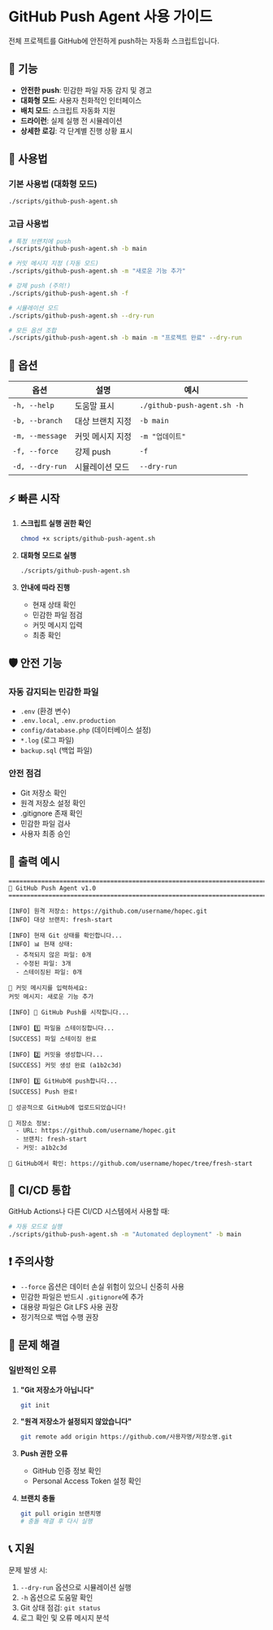 # GitHub Push Agent 사용 가이드

전체 프로젝트를 GitHub에 안전하게 push하는 자동화 스크립트입니다.

## 🚀 기능

- **안전한 push**: 민감한 파일 자동 감지 및 경고
- **대화형 모드**: 사용자 친화적인 인터페이스
- **배치 모드**: 스크립트 자동화 지원
- **드라이런**: 실제 실행 전 시뮬레이션
- **상세한 로깅**: 각 단계별 진행 상황 표시

## 📖 사용법

### 기본 사용법 (대화형 모드)
```bash
./scripts/github-push-agent.sh
```

### 고급 사용법
```bash
# 특정 브랜치에 push
./scripts/github-push-agent.sh -b main

# 커밋 메시지 지정 (자동 모드)
./scripts/github-push-agent.sh -m "새로운 기능 추가"

# 강제 push (주의!)
./scripts/github-push-agent.sh -f

# 시뮬레이션 모드
./scripts/github-push-agent.sh --dry-run

# 모든 옵션 조합
./scripts/github-push-agent.sh -b main -m "프로젝트 완료" --dry-run
```

## 🔧 옵션

| 옵션 | 설명 | 예시 |
|------|------|------|
| `-h, --help` | 도움말 표시 | `./github-push-agent.sh -h` |
| `-b, --branch` | 대상 브랜치 지정 | `-b main` |
| `-m, --message` | 커밋 메시지 지정 | `-m "업데이트"` |
| `-f, --force` | 강제 push | `-f` |
| `-d, --dry-run` | 시뮬레이션 모드 | `--dry-run` |

## ⚡ 빠른 시작

1. **스크립트 실행 권한 확인**
   ```bash
   chmod +x scripts/github-push-agent.sh
   ```

2. **대화형 모드로 실행**
   ```bash
   ./scripts/github-push-agent.sh
   ```

3. **안내에 따라 진행**
   - 현재 상태 확인
   - 민감한 파일 점검
   - 커밋 메시지 입력
   - 최종 확인

## 🛡️ 안전 기능

### 자동 감지되는 민감한 파일
- `.env` (환경 변수)
- `.env.local`, `.env.production`
- `config/database.php` (데이터베이스 설정)
- `*.log` (로그 파일)
- `backup.sql` (백업 파일)

### 안전 점검
- Git 저장소 확인
- 원격 저장소 설정 확인
- .gitignore 존재 확인
- 민감한 파일 검사
- 사용자 최종 승인

## 📝 출력 예시

```
=======================================================================
🚀 GitHub Push Agent v1.0
=======================================================================

[INFO] 원격 저장소: https://github.com/username/hopec.git
[INFO] 대상 브랜치: fresh-start

[INFO] 현재 Git 상태를 확인합니다...
[INFO] 📊 현재 상태:
  - 추적되지 않은 파일: 0개
  - 수정된 파일: 3개
  - 스테이징된 파일: 0개

📝 커밋 메시지를 입력하세요:
커밋 메시지: 새로운 기능 추가

[INFO] 🚀 GitHub Push를 시작합니다...

[INFO] 1️⃣ 파일을 스테이징합니다...
[SUCCESS] 파일 스테이징 완료

[INFO] 2️⃣ 커밋을 생성합니다...
[SUCCESS] 커밋 생성 완료 (a1b2c3d)

[INFO] 3️⃣ GitHub에 push합니다...
[SUCCESS] Push 완료!

🎉 성공적으로 GitHub에 업로드되었습니다!

📍 저장소 정보:
  - URL: https://github.com/username/hopec.git
  - 브랜치: fresh-start
  - 커밋: a1b2c3d

🔗 GitHub에서 확인: https://github.com/username/hopec/tree/fresh-start
```

## 🔄 CI/CD 통합

GitHub Actions나 다른 CI/CD 시스템에서 사용할 때:

```bash
# 자동 모드로 실행
./scripts/github-push-agent.sh -m "Automated deployment" -b main
```

## ❗ 주의사항

- `--force` 옵션은 데이터 손실 위험이 있으니 신중히 사용
- 민감한 파일은 반드시 `.gitignore`에 추가
- 대용량 파일은 Git LFS 사용 권장
- 정기적으로 백업 수행 권장

## 🐛 문제 해결

### 일반적인 오류

1. **"Git 저장소가 아닙니다"**
   ```bash
   git init
   ```

2. **"원격 저장소가 설정되지 않았습니다"**
   ```bash
   git remote add origin https://github.com/사용자명/저장소명.git
   ```

3. **Push 권한 오류**
   - GitHub 인증 정보 확인
   - Personal Access Token 설정 확인

4. **브랜치 충돌**
   ```bash
   git pull origin 브랜치명
   # 충돌 해결 후 다시 실행
   ```

## 📞 지원

문제 발생 시:
1. `--dry-run` 옵션으로 시뮬레이션 실행
2. `-h` 옵션으로 도움말 확인
3. Git 상태 점검: `git status`
4. 로그 확인 및 오류 메시지 분석